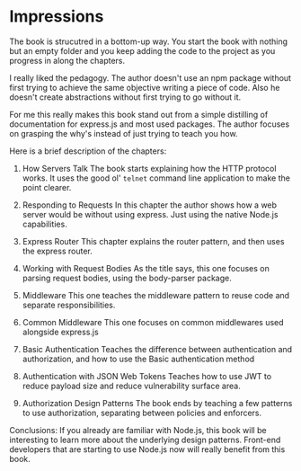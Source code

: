 # Impressions

The book is strucutred in a bottom-up way. You start the book with nothing but an empty folder and you keep adding the code to the project as you progress in along the chapters.

I really liked the pedagogy. The author doesn't use an npm package without first trying to achieve the same objective writing a piece of code.
Also he doesn't create abstractions without first trying to go without it.

For me this really makes this book stand out from a simple distilling of documentation for express.js and most used packages.
The author focuses on grasping the why's instead of just trying to teach you how.

Here is a brief description of the chapters:

1. How Servers Talk
The book starts explaining how the HTTP protocol works. It uses the good ol' `telnet` command line application to make the point clearer.

2. Responding to Requests
In this chapter the author shows how a web server would be without using express. Just using the native Node.js capabilities.

3. Express Router
This chapter explains the router pattern, and then uses the express router.

4. Working with Request Bodies
As the title says, this one focuses on parsing request bodies, using the body-parser package.

5. Middleware
This one teaches the middleware pattern to reuse code and separate responsibilities.

6. Common Middleware
This one focuses on common middlewares used alongside express.js

7. Basic Authentication
Teaches the difference between authentication and authorization, and how to use the Basic authentication method

8. Authentication with JSON Web Tokens
Teaches how to use JWT to reduce payload size and reduce vulnerability surface area.

9. Authorization Design Patterns
The book ends by teaching a few patterns to use authorization, separating between policies and enforcers.

Conclusions: If you already are familiar with Node.js, this book will be interesting to learn more about the underlying design patterns.
Front-end developers that are starting to use Node.js now will really benefit from this book.
